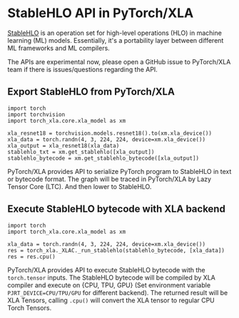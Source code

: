 # StableHLO API in PyTorch/XLA

[StableHLO](https://github.com/openxla/stablehlo) is an operation set for high-level operations (HLO) in machine learning (ML) models. Essentially, it's a portability layer between different ML frameworks and ML compilers.

The APIs are experimental now, please open a GitHub issue to PyTorch/XLA team if there is issues/questions regarding the API.

## Export StableHLO from PyTorch/XLA

```
import torch
import torchvision
import torch_xla.core.xla_model as xm

xla_resnet18 = torchvision.models.resnet18().to(xm.xla_device())
xla_data = torch.randn(4, 3, 224, 224, device=xm.xla_device())
xla_output = xla_resnet18(xla_data)
stablehlo_txt = xm.get_stablehlo([xla_output])
stablehlo_bytecode = xm.get_stablehlo_bytecode([xla_output])
```

PyTorch/XLA provides API to serialize PyTorch program to StableHLO in text or bytecode format. The graph will be traced in PyTorch/XLA by Lazy Tensor Core (LTC). And then lower to StableHLO.

## Execute StableHLO bytecode with XLA backend

```
import torch
import torch_xla.core.xla_model as xm

xla_data = torch.randn(4, 3, 224, 224, device=xm.xla_device())
res = torch_xla._XLAC._run_stablehlo(stablehlo_bytecode, [xla_data])
res = res.cpu()
```

PyTorch/XLA provides API to execute StableHLO bytecode with the `torch.tensor` inputs. The StableHLO bytecode will be compiled by XLA compiler and execute on {CPU, TPU, GPU} (Set environment variable `PJRT_DEVICE=CPU/TPU/GPU` for different backend). The returned result will be XLA Tensors, calling `.cpu()` will convert the XLA tensor to regular CPU Torch Tensors.
